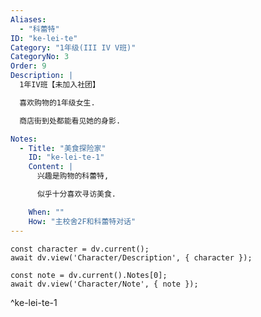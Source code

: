 ```yaml
---
Aliases:
  - "科蕾特"
ID: "ke-lei-te"
Category: "1年级(III IV V班)"
CategoryNo: 3
Order: 9
Description: |
  1年IV班【未加入社团】

  喜欢购物的1年级女生.

  商店街到处都能看见她的身影.

Notes:
  - Title: "美食探险家"
    ID: "ke-lei-te-1"
    Content: |
      兴趣是购物的科蕾特,

      似乎十分喜欢寻访美食.

    When: ""
    How: "主校舍2F和科蕾特对话"
---
```

```dataviewjs
const character = dv.current();
await dv.view('Character/Description', { character });
```

```dataviewjs
const note = dv.current().Notes[0];
await dv.view('Character/Note', { note });
```
^ke-lei-te-1